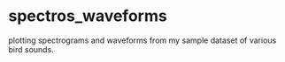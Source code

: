 # spectros_waveforms
plotting spectrograms and waveforms from my sample dataset of various bird sounds. 
